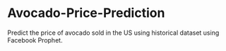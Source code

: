 # Avocado-Price-Prediction
Predict the price of avocado sold in the US using historical dataset using Facebook Prophet.
